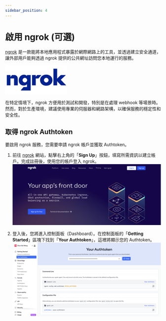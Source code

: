 ```yaml
---
sidebar_position: 4
---
```


# 啟用 ngrok (可選)

[ngrok](https://ngrok.com/) 是一款能將本地應用程式暴露於網際網路上的工具，並透過建立安全通道，讓外部用戶能夠透過 ngrok 提供的公共網址訪問您本地運行的服務。

![ngrok](./img/ngrok.png)

在特定情境下，ngrok 方便用於測試和開發，特別是在處理 webhook 等場景時。然而，對於生產環境，建議使用專業的伺服器和網路架構，以確保服務的穩定性和安全性。

## 取得 ngrok Authtoken

要啟用 ngrok 服務，您需要申請 ngrok 帳戶並獲取 Authtoken。

1. 前往 [ngrok](https://ngrok.com) 網站，點擊右上角的「**Sign Up**」按鈕，填寫所需資訊以建立帳戶。完成註冊後，使用您的帳戶登入 ngrok。
![](./img/ngrok-1.png)

2. 登入後，您將進入控制面板（Dashboard）。在控制面板的「**Getting Started**」區塊下找到「**Your Authtoken**」，這裡將顯示您的 Authtoken。
![](./img/ngrok-2.png)
